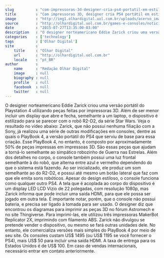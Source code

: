 ```yaml
---
slug          : "com-impressoras-3d-designer-cria-ps4-portatil-em-estilo-guerra-nas-estrelas"
title         : "Com impressoras 3D, designer cria PS4 portátil em estilo Guerra nas Estrelas"
image         : "http://img1.olhardigital.uol.com.br/uploads/acervo_imagens/2015/07/20150727124006_660_420.jpg"
source        : "http://olhardigital.uol.com.br/games-e-consoles/noticia/com-impressoras-3d-designer-cria-ps4-portatil-em-estilo-guerra-nas-estrelas/50059"
date          : "2015-07-27T13:35:00-03:00"
description   : "O designer norteamericano Eddie Zarick criou uma versão portátil do Playstation 4 utilizando peças feitas por impressoras 3D. Além de ser menor incluir um display que abre e fecha, semelhante a um laptop, o dispositivo é estilizado para se parecer com o robô R2-D2, da série Star Wars. Veja o resultado no vídeo abaixo: Zarick, que não possui nenhuma filiação com a Sony, já realizou uma série de outras modificações em consoles, dentre as quais o PlayBook 4, a versão portátil do PS4 que serviu de base para essa criação. Esse PlayBook 4, no entanto, é composto por aproximadamente 50% de peças impressas em impressoas 3D. São essas peças que ajudam a torná-lo semelhante ao simpático robozinho de Guerra nas Estrelas. Além dos detalhes no corpo, o console também possui uma luz frontal semelhante à do robô, que alterna entre azul e vermelho dependendo do que o sistema está fazendo. Ao ser inicializado, ele produz um som semelhante ao do R2-D2, e possui até mesmo um botão lateral que faz com que ele emita sons robóticos. Apesar do design estiloso, o console funciona como qualquer outro PS4. A tela que é acoplada ao corpo do dispositivo é um display LED LCD Vizio de 22 polegadas, com resolução 1080p, mas Zarick informa que pode incluir uma saída HDMI, para que ele possa ser jogado em outra tela. É importante notar, porém, que o console não possui bateria, e precisa ser ligado à tomada para ser usado. O designer diz que encontrou os diagramas para imprimir as peças 3D no fórum Astromech e no site Thingiverse. Para imprimí-las, ele utilizou três impressoras MakerBot Replicator 2X, imprimindo com filamento ABS. Zarick não divulgou se pretende vender o dispositivo, ou mesmo se fará outras unidades dele. No entanto, ele comercializa versões mais simples do PlayBook 4 por meio de seu site. Os consoles custam US$ 1495 (ou US$ 1195 se você fornecer o PS4), mais US$ 50 para incluir uma saída HDMI. A taxa de entrega para os Estados Unidos é de US$ 100. Em caso de vendas internacionais, necessário entrar em contato anteriormente."
categories    : ['technology']
tags          : ['Olhar Digital']
site          :
    title     : "Olhar Digital"
    url       : "http://olhardigital.uol.com.br"
    locale    : "pt_BR"
author        :
    name      : "Redação Olhar Digital"
    image     : null
    biography : null
    profile   : null
    facebook  : null
    twitter   : null
---
```


O designer norteamericano Eddie Zarick criou uma versão portátil do Playstation 4 utilizando peças feitas por impressoras 3D. Além de ser menor incluir um display que abre e fecha, semelhante a um laptop, o dispositivo é estilizado para se parecer com o robô R2-D2, da série Star Wars. Veja o resultado no vídeo abaixo: Zarick, que não possui nenhuma filiação com a Sony, já realizou uma série de outras modificações em consoles, dentre as quais o PlayBook 4, a versão portátil do PS4 que serviu de base para essa criação. Esse PlayBook 4, no entanto, é composto por aproximadamente 50% de peças impressas em impressoas 3D. São essas peças que ajudam a torná-lo semelhante ao simpático robozinho de Guerra nas Estrelas. Além dos detalhes no corpo, o console também possui uma luz frontal semelhante à do robô, que alterna entre azul e vermelho dependendo do que o sistema está fazendo. Ao ser inicializado, ele produz um som semelhante ao do R2-D2, e possui até mesmo um botão lateral que faz com que ele emita sons robóticos. Apesar do design estiloso, o console funciona como qualquer outro PS4. A tela que é acoplada ao corpo do dispositivo é um display LED LCD Vizio de 22 polegadas, com resolução 1080p, mas Zarick informa que pode incluir uma saída HDMI, para que ele possa ser jogado em outra tela. É importante notar, porém, que o console não possui bateria, e precisa ser ligado à tomada para ser usado. O designer diz que encontrou os diagramas para imprimir as peças 3D no fórum Astromech e no site Thingiverse. Para imprimí-las, ele utilizou três impressoras MakerBot Replicator 2X, imprimindo com filamento ABS. Zarick não divulgou se pretende vender o dispositivo, ou mesmo se fará outras unidades dele. No entanto, ele comercializa versões mais simples do PlayBook 4 por meio de seu site. Os consoles custam US$ 1495 (ou US$ 1195 se você fornecer o PS4), mais US$ 50 para incluir uma saída HDMI. A taxa de entrega para os Estados Unidos é de US$ 100. Em caso de vendas internacionais, necessário entrar em contato anteriormente.
